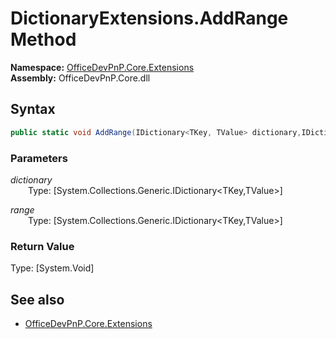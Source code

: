 # DictionaryExtensions.AddRange Method  
**Namespace:** [OfficeDevPnP.Core.Extensions](OfficeDevPnP.Core.Extensions.md)  
**Assembly:** OfficeDevPnP.Core.dll  
## Syntax
```C#
public static void AddRange(IDictionary<TKey, TValue> dictionary,IDictionary<TKey, TValue> range)
```
### Parameters
*dictionary*  
&emsp;&emsp;Type: [System.Collections.Generic.IDictionary<TKey,TValue>] 
&emsp;&emsp;  
  
*range*  
&emsp;&emsp;Type: [System.Collections.Generic.IDictionary<TKey,TValue>] 
&emsp;&emsp;  
  
### Return Value
Type: [System.Void]  

## See also
- [OfficeDevPnP.Core.Extensions](OfficeDevPnP.Core.Extensions.md)
